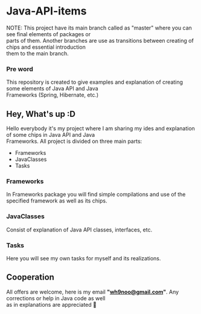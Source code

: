 # Java-API-items
NOTE: This project have its main branch called as "master" where you can see final elements of packages or  
parts of them. Another branches are use as transitions between creating of chips and essential introduction  
them to the main branch.  

### Pre word  
This repository is created to give examples and explanation of creating some elements of Java API and Java  
Frameworks (Spring, Hibernate, etc.)  

## Hey, What's up :D  
Hello everybody it's my project where I am sharing my ides and explanation of some chips in Java API and Java  
Frameworks. All project is divided on three main parts:  
* Frameworks  
* JavaClasses  
* Tasks  

### Frameworks  
In Frameworks package you will find simple compilations and use of the specified framework as well as its chips.  

### JavaClasses  
Consist of explanation of Java API classes, interfaces, etc.  

### Tasks  
Here you will see my own tasks for myself and its realizations.  

## Cooperation  
All offers are welcome, here is my email **"wh9noo@gmail.com"**. Any corrections or help in Java code as well  
as in explanations are appreciated :hugs: